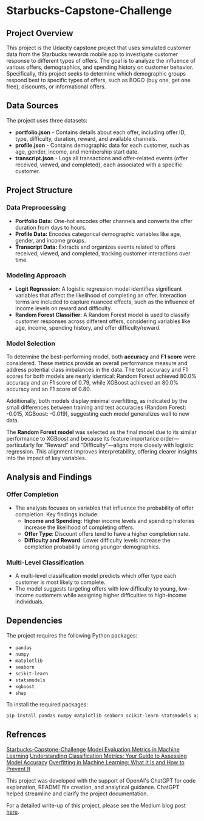 # Starbucks-Capstone-Challenge

## Project Overview

This project is the Udacity capstone project that uses simulated customer data from the Starbucks rewards mobile app to investigate customer response to different types of offers. The goal is to analyze the influence of various offers, demographics, and spending history on customer behavior. Specifically, this project seeks to determine which demographic groups respond best to specific types of offers, such as BOGO (buy one, get one free), discounts, or informational offers.

## Data Sources

The project uses three datasets:
- **portfolio.json** - Contains details about each offer, including offer ID, type, difficulty, duration, reward, and available channels.
- **profile.json** - Contains demographic data for each customer, such as age, gender, income, and membership start date.
- **transcript.json** - Logs all transactions and offer-related events (offer received, viewed, and completed), each associated with a specific customer.

## Project Structure

### Data Preprocessing
- **Portfolio Data:** One-hot encodes offer channels and converts the offer duration from days to hours.
- **Profile Data:** Encodes categorical demographic variables like age, gender, and income groups.
- **Transcript Data:** Extracts and organizes events related to offers received, viewed, and completed, tracking customer interactions over time.

### Modeling Approach
- **Logit Regression**: A logistic regression model identifies significant variables that affect the likelihood of completing an offer. Interaction terms are included to capture nuanced effects, such as the influence of income levels on reward and difficulty.
- **Random Forest Classifier**: A Random Forest model is used to classify customer responses across different offers, considering variables like age, income, spending history, and offer difficulty/reward.

### Model Selection

To determine the best-performing model, both **accuracy** and **F1 score** were considered. These metrics provide an overall performance measure and address potential class imbalances in the data. The test accuracy and F1 scores for both models are nearly identical: Random Forest achieved 80.0% accuracy and an F1 score of 0.79, while XGBoost achieved an 80.0% accuracy and an F1 score of 0.80.

Additionally, both models display minimal overfitting, as indicated by the small differences between training and test accuracies (Random Forest: -0.015, XGBoost: -0.019), suggesting each model generalizes well to new data.

The **Random Forest model** was selected as the final model due to its similar performance to XGBoost and because its feature importance order—particularly for "Reward" and "Difficulty"—aligns more closely with logistic regression. This alignment improves interpretability, offering clearer insights into the impact of key variables.


## Analysis and Findings

### Offer Completion
- The analysis focuses on variables that influence the probability of offer completion. Key findings include:
  - **Income and Spending**: Higher income levels and spending histories increase the likelihood of completing offers.
  - **Offer Type**: Discount offers tend to have a higher completion rate.
  - **Difficulty and Reward**: Lower difficulty levels increase the completion probability among younger demographics.

### Multi-Level Classification
- A multi-level classification model predicts which offer type each customer is most likely to complete.
- The model suggests targeting offers with low difficulty to young, low-income customers while assigning higher difficulties to high-income individuals.

## Dependencies

The project requires the following Python packages:
- `pandas`
- `numpy`
- `matplotlib`
- `seaborn`
- `scikit-learn`
- `statsmodels`
- `xgboost`
- `shap`

To install the required packages:
```bash
pip install pandas numpy matplotlib seaborn scikit-learn statsmodels xgboost shap
```

## Refrences
[Starbucks-Capstone-Challenge](https://github.com/mspcvsp/StarbucksCapstoneChallenge)
[Model Evaluation Metrics in Machine Learning](https://www.kdnuggets.com/2020/05/model-evaluation-metrics-machine-learning.html)
[Understanding Classification Metrics: Your Guide to Assessing Model Accuracy](https://www.kdnuggets.com/understanding-classification-metrics-your-guide-to-assessing-model-accuracy)
[Overfitting in Machine Learning: What It Is and How to Prevent It](https://elitedatascience.com/overfitting-in-machine-learning)

This project was developed with the support of OpenAI's ChatGPT for code explanation, README file creation, and analytical guidance. ChatGPT helped streamline and clarify the project documentation.

For a detailed write-up of this project, please see the Medium blog post [here](https://medium.com/@mdizadi/understanding-starbucks-customer-behavior-f2055400f790).